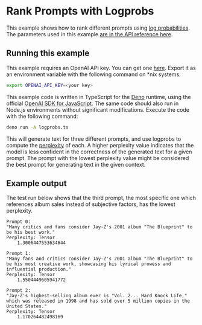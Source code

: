 # Rank Prompts with Logprobs

This example shows how to rank different prompts using
[log probabilities](https://cookbook.openai.com/examples/using_logprobs). The
parameters used in this example
[are in the API reference here](https://platform.openai.com/docs/api-reference/chat/create#chat-create-logprobs).

## Running this example

This example requires an OpenAI API key. You can get one
[here](https://platform.openai.com/api-keys). Export it as an environment
variable with the following command on \*nix systems:

```bash
export OPENAI_API_KEY=<your key>
```

This example code is written in TypeScript for the [Deno](https://deno.com/)
runtime, using the official
[OpenAI SDK for JavaScript](https://github.com/openai/openai-node). The same
code should also run in Node.js environments without significant modifications.
Execute the code with the following command:

```bash
deno run -A logprobs.ts
```

This will generate text for three different prompts, and use logprobs to compute
the [perplexity](https://guides.library.unlv.edu/c.php?g=1361336&p=10054021) of
each. A higher perplexity value indicates that the model is less confident in
the correctness of the generated text for a given prompt. The prompt with the
lowest perplexity value might be considered the best prompt for generating text
in the given context.

## Example output

The test run below shows that the third prompt, the most specific one which
references album sales instead of subjective factors, has the lowest perplexity.

```
Prompt 0:
"Many critics and fans consider Jay-Z's 2001 album "The Blueprint" to be his best work."
Perplexity: Tensor
    1.3006447553634644

Prompt 1:
"Many fans and critics consider Jay-Z's 2001 album "The Blueprint" to be his most creative work, showcasing his lyrical prowess and influential production."
Perplexity: Tensor
    1.5504449605941772

Prompt 2:
"Jay-Z's highest-selling album ever is "Vol. 2... Hard Knock Life," which was released in 1998 and has sold over 5 million copies in the United States."
Perplexity: Tensor
    1.170264482498169
```
